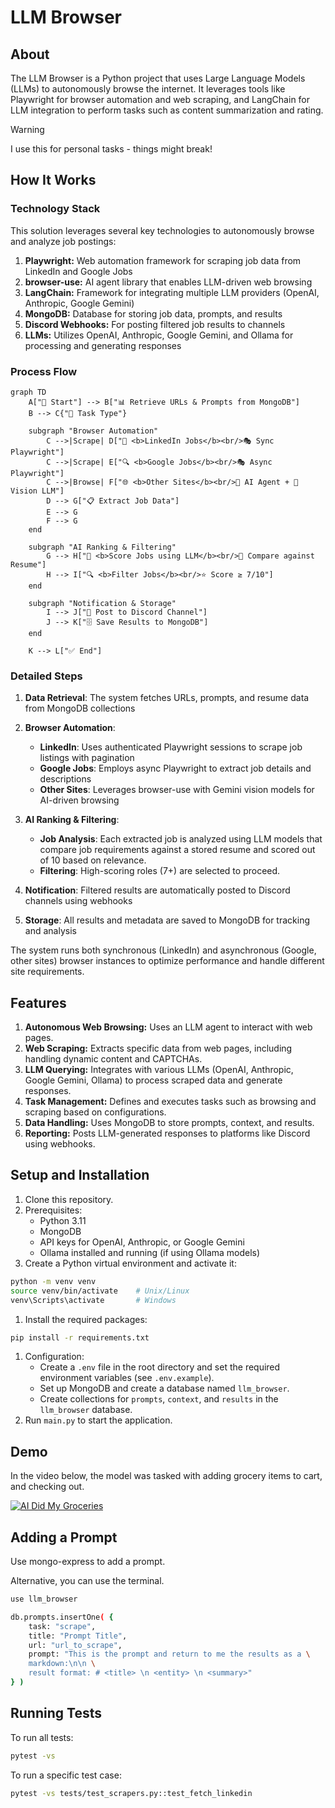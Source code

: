 # LLM Browser
## About
The LLM Browser is a Python project that uses Large Language Models (LLMs) to 
autonomously browse the internet. It leverages tools like Playwright for 
browser automation and web scraping, and LangChain for LLM integration to 
perform tasks such as content summarization and rating.

> [!WARNING]
> I use this for personal tasks - things might break! 

## How It Works
### Technology Stack
This solution leverages several key technologies to autonomously browse and 
analyze job postings:

1. **Playwright:** Web automation framework for scraping job data from LinkedIn 
and Google Jobs
2. **browser-use:** AI agent library that enables LLM-driven web browsing
3. **LangChain:** Framework for integrating multiple LLM providers (OpenAI, 
Anthropic, Google Gemini)
4. **MongoDB:** Database for storing job data, prompts, and results
5. **Discord Webhooks:** For posting filtered job results to channels
6. **LLMs:** Utilizes OpenAI, Anthropic, Google Gemini, and Ollama for processing 
and generating responses

### Process Flow
```mermaid
graph TD
    A["🚀 Start"] --> B["📊 Retrieve URLs & Prompts from MongoDB"]
    B --> C{"🔄 Task Type"}
    
    subgraph "Browser Automation"
        C -->|Scrape| D["💼 <b>LinkedIn Jobs</b><br/>🎭 Sync Playwright"]
        C -->|Scrape| E["🔍 <b>Google Jobs</b><br/>🎭 Async Playwright"]
        C -->|Browse| F["🌐 <b>Other Sites</b><br/>🤖 AI Agent + 🧠 Vision LLM"]
        D --> G["📋 Extract Job Data"]
        E --> G
        F --> G
    end
    
    subgraph "AI Ranking & Filtering"
        G --> H["🎯 <b>Score Jobs using LLM</b><br/>📄 Compare against Resume"]
        H --> I["🔍 <b>Filter Jobs</b><br/>⭐ Score ≥ 7/10"]
    end
    
    subgraph "Notification & Storage"
        I --> J["💬 Post to Discord Channel"]
        J --> K["🗄️ Save Results to MongoDB"]
    end
    
    K --> L["✅ End"]
```

### Detailed Steps
1. **Data Retrieval**: The system fetches URLs, prompts, and resume data from 
MongoDB collections

2. **Browser Automation**: 
   - **LinkedIn**: Uses authenticated Playwright sessions to scrape job listings with pagination
   - **Google Jobs**: Employs async Playwright to extract job details and descriptions
   - **Other Sites**: Leverages browser-use with Gemini vision models for AI-driven browsing

3. **AI Ranking & Filtering**: 
   - **Job Analysis**: Each extracted job is analyzed using LLM models that compare job requirements against a stored resume and scored out of 10 based on relevance.
   - **Filtering**: High-scoring roles (7+) are selected to proceed.

4. **Notification**: Filtered results are automatically posted to Discord channels using webhooks

5. **Storage**: All results and metadata are saved to MongoDB for tracking and analysis

The system runs both synchronous (LinkedIn) and asynchronous (Google, other sites) browser instances to optimize performance and handle different site requirements.

## Features
1. **Autonomous Web Browsing:** Uses an LLM agent to interact with web pages.
1. **Web Scraping:** Extracts specific data from web pages, including handling dynamic content and CAPTCHAs.
1. **LLM Querying:** Integrates with various LLMs (OpenAI, Anthropic, Google Gemini, Ollama) to process scraped data and generate responses.
1. **Task Management:** Defines and executes tasks such as browsing and scraping based on configurations.
1. **Data Handling:** Uses MongoDB to store prompts, context, and results.
1. **Reporting:** Posts LLM-generated responses to platforms like Discord using webhooks.

## Setup and Installation
1. Clone this repository.
2. Prerequisites:
    - Python 3.11
    - MongoDB
    - API keys for OpenAI, Anthropic, or Google Gemini
    - Ollama installed and running (if using Ollama models)
3. Create a Python virtual environment and activate it:
```bash
python -m venv venv
source venv/bin/activate    # Unix/Linux
venv\Scripts\activate       # Windows
```
1. Install the required packages:
```bash
pip install -r requirements.txt
```
1. Configuration:
    - Create a `.env` file in the root directory and set the required environment variables (see `.env.example`).
    - Set up MongoDB and create a database named `llm_browser`.
    - Create collections for `prompts`, `context`, and `results` in the `llm_browser` database.
2. Run `main.py` to start the application.

## Demo
In the video below, the model was tasked with adding grocery items to cart, and checking out.

[![AI Did My Groceries](https://github.com/user-attachments/assets/d9359085-bde6-41d4-aa4e-6520d0221872)](https://www.youtube.com/watch?v=L2Ya9PYNns8)

## Adding a Prompt
Use mongo-express to add a prompt. 

Alternative, you can use the terminal.

```bash
use llm_browser

db.prompts.insertOne( { 
    task: "scrape", 
    title: "Prompt Title",
    url: "url_to_scrape",
    prompt: "This is the prompt and return to me the results as a \
    markdown:\n\n \
    result format: # <title> \n <entity> \n <summary>"
} )
```

## Running Tests
To run all tests:
```bash
pytest -vs
```

To run a specific test case:
```bash
pytest -vs tests/test_scrapers.py::test_fetch_linkedin
```